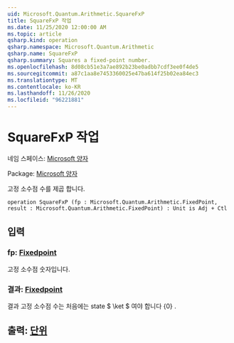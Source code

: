 ```yaml
---
uid: Microsoft.Quantum.Arithmetic.SquareFxP
title: SquareFxP 작업
ms.date: 11/25/2020 12:00:00 AM
ms.topic: article
qsharp.kind: operation
qsharp.namespace: Microsoft.Quantum.Arithmetic
qsharp.name: SquareFxP
qsharp.summary: Squares a fixed-point number.
ms.openlocfilehash: 8d08cb51e3a7ae892b23be0adbb7cdf3ee0f4de5
ms.sourcegitcommit: a87c1aa8e7453360025e47ba614f25b02ea84ec3
ms.translationtype: MT
ms.contentlocale: ko-KR
ms.lasthandoff: 11/26/2020
ms.locfileid: "96221881"
---
```

# <a name="squarefxp-operation"></a>SquareFxP 작업

네임 스페이스: [Microsoft 양자](xref:Microsoft.Quantum.Arithmetic)

Package: [Microsoft 양자](https://nuget.org/packages/Microsoft.Quantum.Numerics)


고정 소수점 수를 제곱 합니다.

```qsharp
operation SquareFxP (fp : Microsoft.Quantum.Arithmetic.FixedPoint, result : Microsoft.Quantum.Arithmetic.FixedPoint) : Unit is Adj + Ctl
```


## <a name="input"></a>입력

### <a name="fp--fixedpoint"></a>fp: [Fixedpoint](xref:Microsoft.Quantum.Arithmetic.FixedPoint)

고정 소수점 숫자입니다.


### <a name="result--fixedpoint"></a>결과: [Fixedpoint](xref:Microsoft.Quantum.Arithmetic.FixedPoint)

결과 고정 소수점 수는 처음에는 state $ \ket $ 여야 합니다 {0} .



## <a name="output--unit"></a>출력: [단위](xref:microsoft.quantum.lang-ref.unit)

